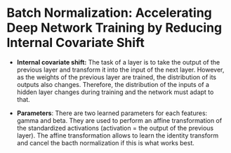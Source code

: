 # Batch Normalization: Accelerating Deep Network Training by Reducing Internal Covariate Shift

* **Internal covariate shift:** The task of a layer is to take the output of the previous layer and transform it into the input of the next layer. However, as the weights of the previous layer are trained, the distribution of its outputs also changes. Therefore, the distribution of the inputs of a hidden layer changes during training and the network must adapt to that.

* **Parameters**: There are two learned parameters for each features: gamma and beta. They are used to perform an affine transformation of the standardized activations (activation = the output of the previous layer). The affine transformation allows to learn the identity transform and cancel the bacth normalization if this is what works best.
